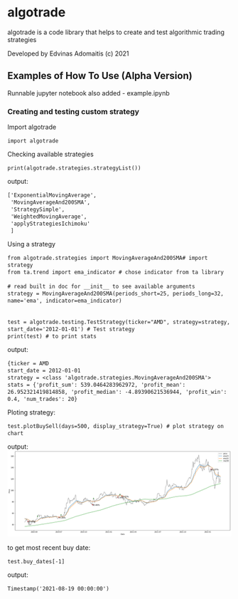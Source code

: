 # algotrade

algotrade is a code library that helps to create and test algorithmic trading strategies

Developed by Edvinas Adomaitis (c) 2021

## Examples of How To Use (Alpha Version)
Runnable jupyter notebook also added - example.ipynb

### Creating and testing custom strategy

Import algotrade
```
import algotrade
```

Checking available strategies
```
print(algotrade.strategies.strategyList())
```
output:
```
['ExponentialMovingAverage',
 'MovingAverageAnd200SMA',
 'StrategySimple',
 'WeightedMovingAverage',
 'applyStrategiesIchimoku'
 ]
```

Using a strategy
```
from algotrade.strategies import MovingAverageAnd200SMA# import strategy
from ta.trend import ema_indicator # chose indicator from ta library

# read built in doc for __init__ to see available arguments
strategy = MovingAverageAnd200SMA(periods_short=25, periods_long=32, name='ema', indicator=ema_indicator)


test = algotrade.testing.TestStrategy(ticker="AMD", strategy=strategy, start_date='2012-01-01') # Test strategy
print(test) # to print stats
```

output:
```
{ticker = AMD
start_date = 2012-01-01
strategy = <class 'algotrade.strategies.MovingAverageAnd200SMA'>
stats = {'profit_sum': 539.0464283962972, 'profit_mean': 26.952321419814858, 'profit_median': -4.89390621536944, 'profit_win': 0.4, 'num_trades': 20}
```

Ploting strategy:
```
test.plotBuySell(days=500, display_strategy=True) # plot strategy on chart
```
output:
![graph showing price and buy/sell marks](https://raw.githubusercontent.com/t4skmanag3r/algotrade/master/graph.png)

to get most recent buy date:
```
test.buy_dates[-1]
```
output:
```
Timestamp('2021-08-19 00:00:00')
```
